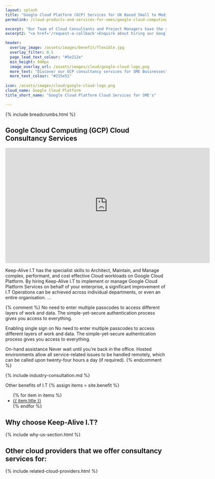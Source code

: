 ```yaml
---
layout: splash 
title: "Google Cloud Platform (GCP) Services for UK Based Small to Medium-sized Enterprise Businesses (SMEs)"
permalink: /cloud-products-and-services-for-smes/google-cloud-computing-gcp

excerpt: "Our Team of Cloud Consultants and Project Managers have the specialist skills required to Architect, Develop, Deploy, and Manage complex I.T workloads on Google Cloud Platform (GCP) Cloud infrastructure."
excerpt2: "<a href='/request-a-callback'>Enquire about hiring our Google Cloud Platform (GCP) Cloud expertise today</a>, and your SME business could soon be on its way to utilising the benefits associated with Cloud hosted workloads."

header:
  overlay_image: /assets/images/benefit/flexible.jpg
  overlay_filter: 0.5 
  page_lead_text_colour: "#5e212e"
  min_height: 940px
  image_overlay_url: /assets/images/cloud/google-cloud-logo.png 
  more_text: "Discover our GCP consultancy services for SME Businesses"
  more_text_colour: "#215e51"
  
icon: /assets/images/cloud/google-cloud-logo.png
cloud_name: Google Cloud Platform
title_short_name: "Google Cloud Platform Cloud Services for SME's"

---
```


{% include breadcrumbs.html %}

## <i class="fas fa-cloud page-title-icon" aria-hidden="true"></i> Google Cloud Computing (GCP) Cloud Consultancy Services

<iframe width="640" height="360" src="https://www.youtube-nocookie.com/embed/d7DULYxUN9o?controls=0&amp;showinfo=0" frameborder="0" allowfullscreen></iframe>
<br>

Keep-Alive I.T has the specialist skills to Architect, Maintain, and Manage complex, performant, and cost effective Cloud workloads on Google Cloud Platform. By hiring Keep-Alive I.T to implement or manage Google Cloud Platform Services on behalf of your enterprise, a significant improvement of I.T Operations can be achieved across individual departments, or even an entire organisation.
...

{% comment %}
No need to enter multiple passcodes to access different layers of work and data. The simple-yet-secure authentication process gives you access to everything.


Enabling single sign on
No need to enter multiple passcodes to access different layers of work and data. The simple-yet-secure authentication process gives you access to everything.

On-hand assistance
Never wait until you’re back in the office. Hosted environments allow all service-related issues to be handled remotely, which can be called upon twenty-four hours a day (if required).
{% endcomment %}

{% include industry-consultation.md %}


Other benefits of I.T
{% assign items = site.benefit %}
<ul class="">
    {% for item in items %}
        <li><a href="{{ item.url }}">{{ item.title }}</a></li>
    {% endfor %}
</ul>

## Why choose Keep-Alive I.T?
{% include why-us-section.html %}

## Other cloud providers that we offer consultancy services for:
{% include related-cloud-providers.html %}